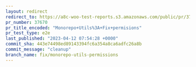 ```yaml
---
layout: redirect
redirect_to: https://a8c-woo-test-reports.s3.amazonaws.com/public/pr/37670/e2e/index.html
pr_number: 37670
pr_title_encoded: "Monorepo+Utils%3A+Fix+permisions"
pr_test_type: e2e
last_published: "2023-04-12 07:54:28 +0000"
commit_sha: 443e74498ed89143394fc6a354a8ca6adfc26a8b
commit_message: "cleanup"
branch_name: fix/monorepo-utils-permissions
---
```

